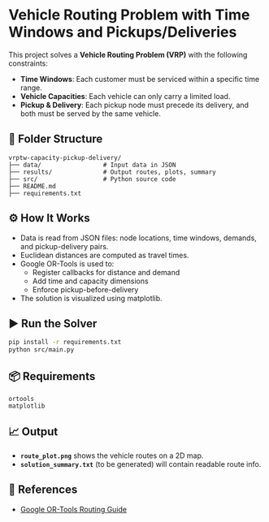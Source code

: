 # Vehicle Routing Problem with Time Windows and Pickups/Deliveries

This project solves a **Vehicle Routing Problem (VRP)** with the following constraints:
- **Time Windows**: Each customer must be serviced within a specific time range.
- **Vehicle Capacities**: Each vehicle can only carry a limited load.
- **Pickup & Delivery**: Each pickup node must precede its delivery, and both must be served by the same vehicle.

## 📁 Folder Structure
```
vrptw-capacity-pickup-delivery/
├── data/                 # Input data in JSON
├── results/              # Output routes, plots, summary
├── src/                  # Python source code
├── README.md
├── requirements.txt
```

## ⚙️ How It Works
- Data is read from JSON files: node locations, time windows, demands, and pickup-delivery pairs.
- Euclidean distances are computed as travel times.
- Google OR-Tools is used to:
  - Register callbacks for distance and demand
  - Add time and capacity dimensions
  - Enforce pickup-before-delivery
- The solution is visualized using matplotlib.

## ▶️ Run the Solver
```bash
pip install -r requirements.txt
python src/main.py
```

## 📦 Requirements
```
ortools
matplotlib
```

## 📈 Output
- **`route_plot.png`** shows the vehicle routes on a 2D map.
- **`solution_summary.txt`** (to be generated) will contain readable route info.

## 🔗 References
- [Google OR-Tools Routing Guide](https://developers.google.com/optimization/routing)
